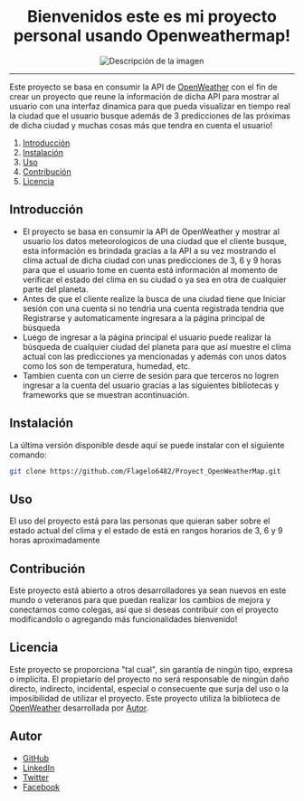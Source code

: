 <h1 align="center">Bienvenidos este es mi proyecto personal usando Openweathermap!</h1>

<p align="center">
  <img src="https://encrypted-tbn0.gstatic.com/images?q=tbn:ANd9GcTnt6FomDwusPis9HdQOAefKveu7jASJ-z89r6PW_G7Dw&s" alt="Descripción de la imagen">
</p>
<hr>

Este proyecto se basa en consumir la API de [OpenWeather](https://openweathermap.org/api) con el fin de crear un proyecto que reune la información de dicha API para mostrar al usuario con una interfaz dinamica para que pueda visualizar en tiempo real la ciudad que el usuario busque además de 3 predicciones de las próximas de dicha ciudad y muchas cosas más que tendra en cuenta el usuario!

1. [Introducción](#introducción)
2. [Instalación](#instalación)
3. [Uso](#uso)
4. [Contribución](#contribución)
5. [Licencia](#licencia)

## Introducción
- El proyecto se basa en consumir la API de OpenWeather y mostrar al usuario los datos meteorologicos de una ciudad que el cliente busque, esta información es brindada gracias a la API a su vez mostrando el clima actual de dicha ciudad con unas predicciones de 3, 6 y 9 horas para que el usuario tome en cuenta está información al momento de verificar el estado del clima en su ciudad o ya sea en otra de cualquier parte del planeta.
- Antes de que el cliente realize la busca de una ciudad tiene que Iniciar sesión con una cuenta si no tendria una cuenta registrada tendria que Registrarse y automaticamente ingresara a la página principal de búsqueda
- Luego de ingresar a la página principal el usuario puede realizar la búsqueda de cualquier ciudad del planeta para que así muestre el clima actual con las predicciones ya mencionadas y además con unos datos como los son de temperatura, humedad, etc.
- Tambien cuenta con un cierre de sesión para que terceros no logren ingresar a la cuenta del usuario gracias a las siguientes bibliotecas y frameworks que se muestran acontinuación.

## Instalación
La última versión disponible desde aquí se puede instalar con el siguiente comando:
```sh
git clone https://github.com/Flagelo6482/Proyect_OpenWeatherMap.git
```

## Uso
El uso del proyecto está para las personas que quieran saber sobre el estado actual del clima y el estado de está en rangos horarios de 3, 6 y 9 horas aproximadamente

## Contribución
Este proyecto está abierto a otros desarrolladores ya sean nuevos en este mundo o veteranos para que puedan realizar los cambios de mejora y conectarnos como colegas, así que si deseas contribuir con el proyecto modificandolo o agregando más funcionalidades bienvenido!

## Licencia
Este proyecto se proporciona "tal cual", sin garantía de ningún tipo, expresa o implícita. El propietario del proyecto no será responsable de ningún daño directo, indirecto, incidental, especial o consecuente que surja del uso o la imposibilidad de utilizar el proyecto.
Este proyecto utiliza la biblioteca de [OpenWeather](https://openweathermap.org/api) desarrollada por [Autor](https://openweathermap.org/api).

## Autor

- [GitHub](https://github.com/Flagelo6482)
- [LinkedIn](https://www.linkedin.com/in/francisco-jes%C3%BAs-sono-callla-820a6526a/)
- [Twitter]()
- [Facebook]()
